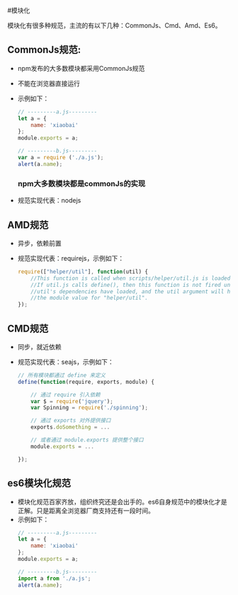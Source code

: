 #模块化

模块化有很多种规范，主流的有以下几种：CommonJs、Cmd、Amd、Es6。

## CommonJs规范:

* npm发布的大多数模块都采用CommonJs规范
* 不能在浏览器直接运行
* 示例如下：
    ````js
    // ---------a.js---------
    let a = {
        name: 'xiaobai'
    };
    module.exports = a;
    
    // ---------b.js---------
    var a = require ('./a.js');
    alert(a.name);
    ````
    
    ### npm大多数模块都是commonJs的实现
* 规范实现代表：nodejs 

## AMD规范

* 异步，依赖前置

* 规范实现代表：requirejs，示例如下：
    ````js
    require(["helper/util"], function(util) {
        //This function is called when scripts/helper/util.js is loaded.
        //If util.js calls define(), then this function is not fired until
        //util's dependencies have loaded, and the util argument will hold
        //the module value for "helper/util".
    });
    ````
 
## CMD规范
 
* 同步，就近依赖

* 规范实现代表：seajs，示例如下：
    ````js
    // 所有模块都通过 define 来定义
    define(function(require, exports, module) {
    
        // 通过 require 引入依赖
        var $ = require('jquery');
        var Spinning = require('./spinning');
    
        // 通过 exports 对外提供接口
        exports.doSomething = ...
    
        // 或者通过 module.exports 提供整个接口
        module.exports = ...
    
    });
    ````

## es6模块化规范

* 模块化规范百家齐放，组织终究还是会出手的。es6自身规范中的模块化才是正解。只是距离全浏览器厂商支持还有一段时间。
* 示例如下：
    ````js
    // ---------a.js---------
    let a = {
        name: 'xiaobai'
    };
    module.exports = a;
    
    // ---------b.js---------
    import a from './a.js';
    alert(a.name);
    ````
